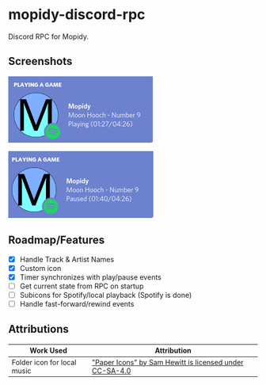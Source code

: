 # mopidy-discord-rpc
Discord RPC for Mopidy.

## Screenshots
![Playing screenshot (Spotify)](screenshots/mopidyrpc-playing-spotify.png)

![Paused screenshot (Spotify)](screenshots/mopidyrpc-paused-spotify.png)

## Roadmap/Features
- [x] Handle Track & Artist Names
- [x] Custom icon
- [x] Timer synchronizes with play/pause events 
- [ ] Get current state from RPC on startup
- [ ] Subicons for Spotify/local playback (Spotify is done)
- [ ] Handle fast-forward/rewind events

## Attributions
| Work Used | Attribution |
|-----------|-------------|
| Folder icon for local music | ["Paper Icons" by Sam Hewitt is licensed under CC-SA-4.0](https://github.com/snwh/paper-icon-theme) |
